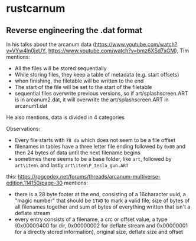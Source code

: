 # rustcarnum

## Reverse engineering the .dat format

In his talks about the arcanum data (https://www.youtube.com/watch?v=VYw4ln0jxUY, https://www.youtube.com/watch?v=bmz6XSd7xGM), Tim mentions:
* All the files will be stored sequentially
* While storing files, they keep a table of metadata (e.g. start offsets)
* when finishing, the filetable will be written to the end
* The start of the file will be set to the start of the filetable
* sequential files overwrite previous versions, so if art/splashscreen.ART is in arcanum2.dat, it will overwrite the art/splashscreen.ART in arcanum1.dat

He also mentions, data is divided in 4 categories

Observations:
* Every file starts with `78 da` which does not seem to be a file offset
* filenames in tables have a three letter file ending followed by `0x00` and then 24 bytes of data until the next filename begins
* sometimes there seems to be a base folder, like `art`, followed by `art\item\` and lastly `art\item\P_tesla_gun.ART`

this: https://rpgcodex.net/forums/threads/arcanum-multiverse-edition.114150/page-30 mentions:
* there is a 28 byte footer at the end, consisting of a 16character uuid, a "magic number" that should be `1TAD` to mark a valid file, size of bytes of all filenames together and sum of bytes of everything written that isn't a deflate stream
* every entry consists of a filename, a crc or offset value, a type (0x00000400 for dir, 0x00000002 for deflate stream and 0x00000001 for a directly stored information), original size, deflate size and offset
